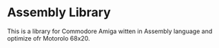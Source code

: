 # Assembly Library

This is a library for Commodore Amiga witten in Assembly language and optimize ofr Motorolo 68x20.

